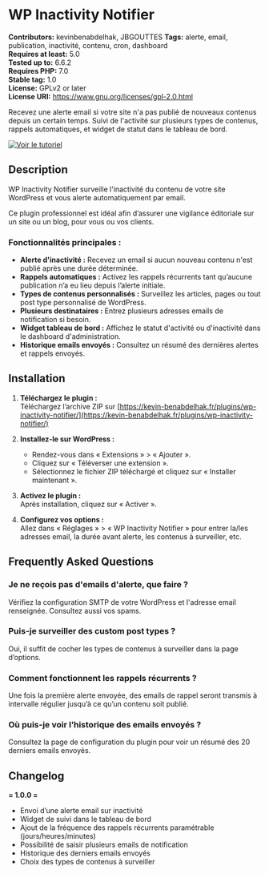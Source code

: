 # WP Inactivity Notifier

**Contributors:** kevinbenabdelhak, JBGOUTTES
**Tags:** alerte, email, publication, inactivité, contenu, cron, dashboard  
**Requires at least:** 5.0  
**Tested up to:** 6.6.2  
**Requires PHP:** 7.0  
**Stable tag:** 1.0  
**License:** GPLv2 or later  
**License URI:** https://www.gnu.org/licenses/gpl-2.0.html  

Recevez une alerte email si votre site n'a pas publié de nouveaux contenus depuis un certain temps. Suivi de l'activité sur plusieurs types de contenus, rappels automatiques, et widget de statut dans le tableau de bord.

[![Voir le tutoriel](https://img.youtube.com/vi/cFkSGwZtW9c/maxresdefault.jpg)](https://www.youtube.com/watch?v=cFkSGwZtW9c)


## Description

WP Inactivity Notifier surveille l'inactivité du contenu de votre site WordPress et vous alerte automatiquement par email.

Ce plugin professionnel est idéal afin d’assurer une vigilance éditoriale sur un site ou un blog, pour vous ou vos clients.

### Fonctionnalités principales :
- **Alerte d'inactivité :** Recevez un email si aucun nouveau contenu n'est publié après une durée déterminée.
- **Rappels automatiques :** Activez les rappels récurrents tant qu’aucune publication n’a eu lieu depuis l’alerte initiale.
- **Types de contenus personnalisés :** Surveillez les articles, pages ou tout post type personnalisé de WordPress.
- **Plusieurs destinataires :** Entrez plusieurs adresses emails de notification si besoin.
- **Widget tableau de bord :** Affichez le statut d'activité ou d'inactivité dans le dashboard d'administration.
- **Historique emails envoyés :** Consultez un résumé des dernières alertes et rappels envoyés.

## Installation

1. **Téléchargez le plugin :**  
   Téléchargez l’archive ZIP sur [https://kevin-benabdelhak.fr/plugins/wp-inactivity-notifier/](https://kevin-benabdelhak.fr/plugins/wp-inactivity-notifier/)

2. **Installez-le sur WordPress :**  
   - Rendez-vous dans « Extensions » > « Ajouter ».
   - Cliquez sur « Téléverser une extension ».
   - Sélectionnez le fichier ZIP téléchargé et cliquez sur « Installer maintenant ».

3. **Activez le plugin :**  
   Après installation, cliquez sur « Activer ».

4. **Configurez vos options :**  
   Allez dans « Réglages » > « WP Inactivity Notifier » pour entrer la/les adresses email, la durée avant alerte, les contenus à surveiller, etc.

## Frequently Asked Questions

### Je ne reçois pas d'emails d'alerte, que faire ?
Vérifiez la configuration SMTP de votre WordPress et l'adresse email renseignée. Consultez aussi vos spams.

### Puis-je surveiller des custom post types ?
Oui, il suffit de cocher les types de contenus à surveiller dans la page d’options.

### Comment fonctionnent les rappels récurrents ?
Une fois la première alerte envoyée, des emails de rappel seront transmis à intervalle régulier jusqu’à ce qu’un contenu soit publié.

### Où puis-je voir l’historique des emails envoyés ?
Consultez la page de configuration du plugin pour voir un résumé des 20 derniers emails envoyés.

## Changelog

**= 1.0.0 =**  
- Envoi d’une alerte email sur inactivité  
- Widget de suivi dans le tableau de bord  
- Ajout de la fréquence des rappels récurrents paramétrable (jours/heures/minutes)  
- Possibilité de saisir plusieurs emails de notification  
- Historique des derniers emails envoyés  
- Choix des types de contenus à surveiller  
